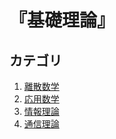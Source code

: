 # 『基礎理論』


## カテゴリ

1. [離散数学](./discrete_mathematics/README.md)
1. [応用数学](./applied_mathematics/README.md)
1. [情報理論](./information_theory/README.md)
1. [通信理論](./communication_theory/README.md)
